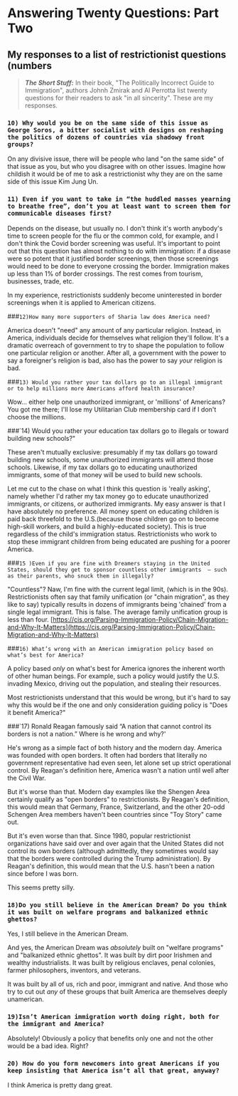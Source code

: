 # Answering Twenty Questions: Part Two
## My responses to a list of restrictionist questions (numbers

>**_The Short Stuff:_** In their book, "The Politically Incorrect Guide to Immigration",
authors Johnh Zmirak and Al Perrotta list twenty questions for their readers to ask "in all sincerity".
These are my responses.


### `10) Why would you be on the same side of this issue as George Soros, a bitter socialist with designs on reshaping the politics of dozens of countries via shadowy front groups?`

On any divisive issue, there will be people who land "on the same side" of that issue as you, but who you disagree with on other issues.
Imagine how childish it would be of me to ask a restrictionist why they are on the same side of this issue Kim Jung Un.

### `11) Even if you want to take in “the huddled masses yearning to breathe free”, don’t you at least want to screen them for communicable diseases first?`

Depends on the disease, but usually no. I don't think it's worth anybody's time to screen people for the flu or the common cold, for example, and 
I don't think the Covid border screening was useful. It's important to point out that this question has almost nothing to do with immigration: if 
a disease were so potent that it justified border screenings, then those screenings would need to be done to everyone crossing the border.
Immigration makes up less than 1% of border crossings. The rest comes from tourism, businesses, trade, etc.

In my experience, restrictionists suddenly become uninterested in border screenings when it is applied to American citizens.

###`12)How many more supporters of Sharia law does America need?`

America doesn't "need" any amount of any particular religion. Instead, in America, individuals decide for themselves what religion they'll follow.
It's a dramatic overreach of government to try to shape the population to follow one particular religion or another. After all, a government
with the power to say a foreigner's religion is bad, also has the power to say *your* religion is bad.

###`13) Would you rather your tax dollars go to an illegal immigrant or to help millions more Americans afford health insurance?`

Wow... either help one unauthorized immigrant, or 'millions' of Americans?
You got me there; I'll lose my Utilitarian Club membership card if I don't choose the millions.

###`14) Would you rather your education tax dollars go to illegals or toward building new schools?"

These aren't mutually exclusive: presumably if my tax dollars go toward building new schools, some unauthorized immigrants will
attend those schools. Likewise, if my tax dollars go to educating unauthorized immigrants, some of that money will be used to build 
new schools.

Let me cut to the chase on what I think this question is 'really asking', namely whether I'd rather my tax money go to educate unauthorized immigrants,
or citizens, or authorized immigrants. My easy answer is that I have absolutely no preference. All money spent on educating children is paid back threefold to the U.S.(because
those children go on to become high-skill workers, and build a highly-educated society). This is true regardless of the child's immigration status.
Restrictionists who work to stop these immigrant children from being educated are pushing for a poorer America.

###`15 )Even if you are fine with Dreamers staying in the United States, should they get to sponsor countless other immigrants 
– such as their parents, who snuck them in illegally?`

"Countless"? Naw, I'm fine with the current legal limit, (which is in the 90s). 
Restrictionists often say that family unification (or "chain migration", as they like to say) typically results
in dozens of immigrants being 'chained' from a single legal immigrant. This is false. The average family unification
group is less than four. [https://cis.org/Parsing-Immigration-Policy/Chain-Migration-and-Why-It-Matters](https://cis.org/Parsing-Immigration-Policy/Chain-Migration-and-Why-It-Matters)


###`16) What’s wrong with an American immigration policy based on what’s best for America?`

A policy based *only* on what's best for America ignores the inherent worth of other human beings. For example, 
such a policy would justify the U.S. invading Mexico, driving out the population, and stealing their resources.

Most restrictionists understand that this would be wrong, but it's hard to say why this would be
if the one and only consideration guiding policy is "Does it benefit America?"

###`17) Ronald Reagan famously said “A nation that cannot control its borders is not a nation.” Where is he wrong and why?'

He's wrong as a simple fact of both history and the modern day. America was founded with open borders.
It often had borders that literally no government representative had even seen, let alone set up strict operational control.
By Reagan's definition here, America wasn't a nation until well after the Civil War.

But it's worse than that. Modern day examples like the Shengen Area certainly qualify as "open borders" to restrictionists.
By Reagan's definition, this would mean that Germany, France, Switzerland, and the other 20-odd Schengen Area members
haven't been countries since "Toy Story" came out.

But it's even worse than that. Since 1980, popular restrictionist organizations have said over and over again that the United States
did not control its own borders (although admittedly, they sometimes would say that the borders were controlled during the Trump administration).
By Reagan's definition, this would mean that the U.S. hasn't been a nation since before I was born.

This seems pretty silly.

### `18)Do you still believe in the American Dream? Do you think it was built on welfare programs and balkanized ethnic ghettos?`

Yes, I still believe in the American Dream.

And yes, the American Dream was *absolutely* built on "welfare programs" and "balkanized ethnic ghettos". It was built
by dirt poor Irishmen and wealthy industrialists. It was built by religious enclaves, penal colonies, farmer philosophers, inventors, 
and veterans. 

It was built by all of us, rich and poor, immigrant and native. And those who try to cut out *any* of these groups
that built America are themselves deeply unamerican. 

### `19)Isn’t American immigration worth doing right, both for the immigrant and America?`

Absolutely! Obviously a policy that benefits only one and not the other would be a bad idea. Right?

### `20) How do you form newcomers into great Americans if you keep insisting that America isn’t all that great, anyway?`

I think America is pretty dang great. 
